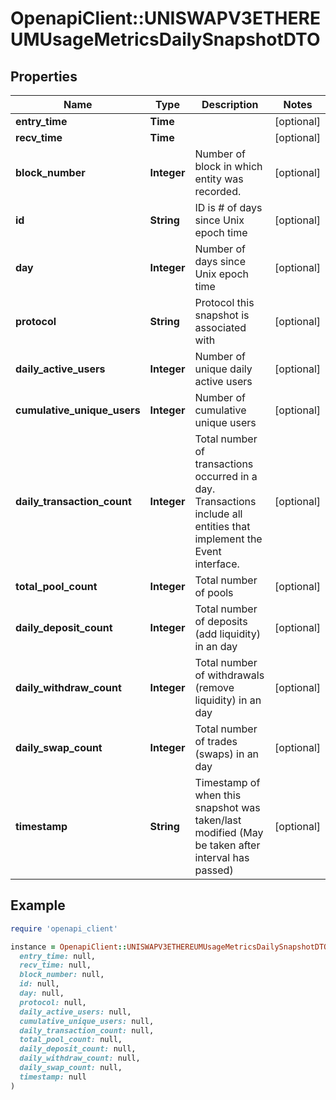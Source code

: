 # OpenapiClient::UNISWAPV3ETHEREUMUsageMetricsDailySnapshotDTO

## Properties

| Name | Type | Description | Notes |
| ---- | ---- | ----------- | ----- |
| **entry_time** | **Time** |  | [optional] |
| **recv_time** | **Time** |  | [optional] |
| **block_number** | **Integer** | Number of block in which entity was recorded. | [optional] |
| **id** | **String** | ID is # of days since Unix epoch time | [optional] |
| **day** | **Integer** | Number of days since Unix epoch time | [optional] |
| **protocol** | **String** | Protocol this snapshot is associated with | [optional] |
| **daily_active_users** | **Integer** | Number of unique daily active users | [optional] |
| **cumulative_unique_users** | **Integer** | Number of cumulative unique users | [optional] |
| **daily_transaction_count** | **Integer** | Total number of transactions occurred in a day. Transactions include all entities that implement the Event interface. | [optional] |
| **total_pool_count** | **Integer** | Total number of pools | [optional] |
| **daily_deposit_count** | **Integer** | Total number of deposits (add liquidity) in an day | [optional] |
| **daily_withdraw_count** | **Integer** | Total number of withdrawals (remove liquidity) in an day | [optional] |
| **daily_swap_count** | **Integer** | Total number of trades (swaps) in an day | [optional] |
| **timestamp** | **String** | Timestamp of when this snapshot was taken/last modified (May be taken after interval has passed) | [optional] |

## Example

```ruby
require 'openapi_client'

instance = OpenapiClient::UNISWAPV3ETHEREUMUsageMetricsDailySnapshotDTO.new(
  entry_time: null,
  recv_time: null,
  block_number: null,
  id: null,
  day: null,
  protocol: null,
  daily_active_users: null,
  cumulative_unique_users: null,
  daily_transaction_count: null,
  total_pool_count: null,
  daily_deposit_count: null,
  daily_withdraw_count: null,
  daily_swap_count: null,
  timestamp: null
)
```

